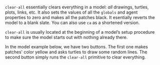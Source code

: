 ﻿`clear-all` essentially clears everything in a model: *all* drawings, turtles, plots, links, etc. It also sets the values of all the `globals` and agent properties to zero and makes all the patches black. It esentially reverts the model to a blank slate. You can also use `ca` as a shortened version.

 

`clear-all` is usually located at the beginning of a model’s setup procedure to make sure the model starts out with nothing already there. 



In the model example below, we have two buttons. The first one makes patches' color yellow and asks turtles to draw some random lines. The second button simply runs the `clear-all` primitive to clear everything. 

